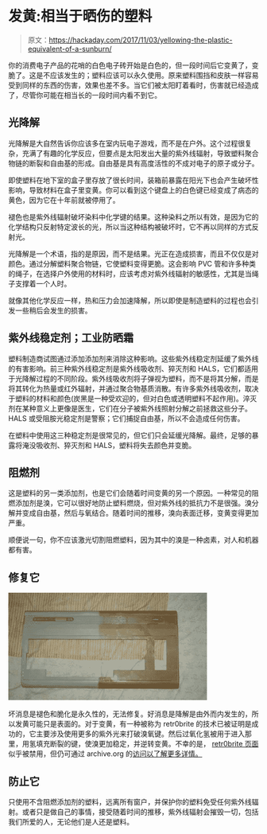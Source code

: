 # 发黄:相当于晒伤的塑料

> 原文：<https://hackaday.com/2017/11/03/yellowing-the-plastic-equivalent-of-a-sunburn/>

你的消费电子产品的花哨的白色电子砖开始是白色的，但一段时间后它变黄了，变脆了。这是不应该发生的；塑料应该可以永久使用。原来塑料围挡和皮肤一样容易受到同样的东西的伤害，效果也差不多。当它们被太阳盯着看时，伤害就已经造成了，尽管你可能在相当长的一段时间内看不到它。

## 光降解

光降解是大自然告诉你应该多在室内玩电子游戏，而不是在户外。这个过程很复杂，充满了有趣的化学反应，但要点是太阳发出大量的紫外线辐射，导致塑料聚合物链的断裂和自由基的形成。自由基是具有高度活性的不成对电子的原子或分子。

即使塑料在地下室的盒子里存放了很长时间，装箱前暴露在阳光下也会产生破坏性影响，导致材料在盒子里变黄。你可以看到这个键盘上的白色键已经变成了病态的黄色，因为它在十年前就被停用了。

褪色也是紫外线辐射破坏染料中化学键的结果。这种染料之所以有效，是因为它的化学结构只反射特定波长的光，所以当这种结构被破坏时，它不再以同样的方式反射光。

光降解是一个术语，指的是原因，而不是结果。光正在造成损害，而且不仅仅是对颜色。通过分解塑料聚合物链，它使塑料变得更脆。这会影响 PVC 管和许多种类的绳子，在选择户外使用的材料时，应该考虑对紫外线辐射的敏感性，尤其是当绳子支撑着一个人时。

就像其他化学反应一样，热和压力会加速降解，所以即使是制造塑料的过程也会引发一些稍后会发生的损害。

## 紫外线稳定剂；工业防晒霜

塑料制造商试图通过添加添加剂来消除这种影响。这些紫外线稳定剂延缓了紫外线的有害影响。前三种紫外线稳定剂是紫外线吸收剂、猝灭剂和 HALS，它们都适用于光降解过程的不同阶段。紫外线吸收剂将子弹视为塑料，而不是将其分解，而是将其转化为热量或红外辐射，并通过聚合物基质消散。有许多紫外线吸收剂，取决于塑料的材料和颜色(炭黑是一种受欢迎的，但对白色或透明塑料不起作用)。淬灭剂在某种意义上更像是医生，它们在分子被紫外线照射分解之前拯救这些分子。HALS 或受阻胺光稳定剂是警察；它们捕捉自由基，所以不会造成任何伤害。

在塑料中使用这三种稳定剂是很常见的，但它们只会延缓光降解。最终，足够的暴露将淹没吸收剂、猝灭剂和 HALS，塑料将失去颜色并变脆。

## 阻燃剂

这是塑料的另一类添加剂，也是它们会随着时间变黄的另一个原因。一种常见的阻燃添加剂是溴，它可以很好地防止塑料燃烧，但对紫外线的抵抗力不是很强。溴分解并变成自由基，然后与氧结合。随着时间的推移，溴向表面迁移，变黄变得更加严重。

顺便说一句，你不应该激光切割阻燃塑料，因为其中的溴是一种卤素，对人和机器都有害。

## 修复它

![](img/3b8c9e995a248ba503d66ae206bbf0e3.png)

坏消息是褪色和脆化是永久性的，无法修复。好消息是降解是由外而内发生的，所以发黄可能只是表面的。对于变黄，有一种被称为 retr0brite 的技术已被证明是成功的，它主要涉及使用更多的紫外光来打破溴氧键。然后过氧化氢被用于进入那里，用氢填充断裂的键，使溴更加稳定，并逆转变黄。不幸的是， [retr0brite 页面](http://retr0bright.wikispaces.com/)似乎被禁用，但仍可通过 archive.org 的[访问以了解更多详情。](http://web.archive.org/web/20121031124321/http://retr0bright.wikispaces.com:80/home)

## 防止它

只使用不含阻燃添加剂的塑料，远离所有窗户，并保护你的塑料免受任何紫外线辐射。或者只是做自己的事情，接受随着时间的推移，紫外线辐射会摧毁一切，包括我们所爱的人，无论他们是人还是塑料。